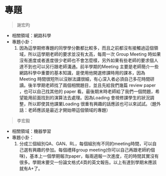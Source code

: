 # 專題
> 謝宏昀

* 相關領域：網路科學
* 專題小卦：
  1. 因為這學期修專題的同學學分數都比較多，而且之前都沒有接觸過這個領域，所以這學期老師的要求並沒有太高，每周一次 Group Meeting 時如果沒有進度或者進度很少老師也不會怎麼樣，另外如果有些老師的要求個人達不到也可以另行跟老師溝通。前半學期的Meeting 主要是老師簡介一些網路科學中重要的基本知識，是使用他開選修課時用的課本，因為Meeting 時間很短所以沒辦法講很細，有心深入者必須自己多花時間研讀。後半學期老師找了兩個相關題目，並且先給我們幾篇 review paper ，也可以自己找其他的 paper 看。最後期末時老師給了我們一個問題，希望能用前面找到的演算法去處理。因為Loading 會視修課學生的狀況調整，所以即使其他課業Loading 很重有興趣的話應該也可以來試試。（題外話：老師應該是最近才開始帶這個領域的專題）

> 李宏毅

* 相關領域：機器學習
* 專題小卦：
  1. 分成三個組別QA、GAN、RL，每個組別有不同的meeting時間，可以自己選有興趣的參加。每個禮拜group meeting(你可以自己再跟老師約個咪)，基本上一個學期報次paper，每兩週報一次進度，花的時間其實沒有很多。學期末要交一份論文格式4頁的英文報告。以上有達到學期末應該就有A+了。

